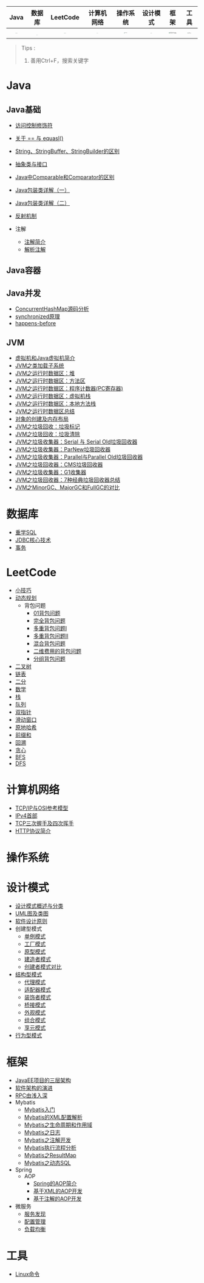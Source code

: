 |                             Java                             |                            数据库                            |                           LeetCode                           |                          计算机网络                          |                           操作系统                           |                           设计模式                           |                             框架                             |                             工具                             |
| :----------------------------------------------------------: | :----------------------------------------------------------: | :----------------------------------------------------------: | :----------------------------------------------------------: | :----------------------------------------------------------: | :----------------------------------------------------------: | :----------------------------------------------------------: | :----------------------------------------------------------: |
| [<img src="https://i.im5i.com/2021/05/02/wauQd.jpg" alt="wauQd.jpg" border="0" style="zoom:5%;" />](#Java) | [​<img src="https://i.im5i.com/2021/05/02/wa5y4.jpg" alt="wa5y4.jpg" border="0" style="zoom:4%;" />​](#数据库) | [<img src="https://i.im5i.com/2021/05/02/waHYW.jpg" alt="waHYW.jpg" border="0" style="zoom:5%;" />](#LeetCode) | [<img src="https://i.im5i.com/2021/05/02/waj7G.jpg" alt="waj7G.jpg" border="0" style="zoom:4%;" />](#计算机网络) | [<img src="https://i.im5i.com/2021/05/02/waWPz.png" alt="waWPz.png" border="0" style="zoom:7%;" />](#操作系统) | [<img src="https://i.im5i.com/2021/05/02/waXT5.jpg" alt="waXT5.jpg" border="0" style="zoom:5%;" />](#设计模式) | [<img src="https://i.im5i.com/2021/05/24/C2z7t.png" alt="C2z7t.png" border="0" style="zoom:20%;" />](#框架) | [<img src="https://i.im5i.com/2021/06/06/qd2C3.jpg" alt="qd2C3.jpg" border="0" style="zoom:10%;" />](#工具) |



> Tips : 
>
> 1. 善用Ctrl+F，搜索关键字



# Java

## Java基础

- [访问控制修饰符](Java基础/访问控制修饰符.md)

- [关于 == 与 equasl()](Java基础/关于==与equasl().md)
- [String、StringBuffer、StringBuilder的区别](Java基础/String、StringBuffer、StringBuilder的区别.md)
- [抽象类与接口](Java基础/抽象类与接口.md)
- [Java中Comparable和Comparator的区别](Java基础/Java中Comparable和Comparator的区别.md)
- [Java包装类详解（一）](Java基础/Java包装类详解（一）.md)
- [Java包装类详解（二）](Java基础/Java包装类详解（二）.md)
- [反射机制](Java基础/Java反射机制.md)
- 注解
  - [注解简介](Java基础/注解简介.md)
  - [解析注解](Java基础/解析注解.md)

## Java容器



## Java并发

- [ConcurrentHashMap源码分析](Java并发/ConcurrentHashMap源码分析.md)
- [synchronized原理](Java并发/synchronized原理.md)
- [happens-before](Java并发/happens-before.md)

## JVM

- [虚拟机和Java虚拟机简介](JVM/虚拟机和Java虚拟机简介.md)
- [JVM之类加载子系统](JVM/JVM之类加载子系统.md)
- [JVM之运行时数据区：堆](JVM/JVM之运行时数据区：堆.md)
- [JVM之运行时数据区：方法区](JVM/JVM之运行时数据区：方法区.md)
- [JVM之运行时数据区：程序计数器(PC寄存器)](JVM/JVM之运行时数据区：程序计数器(PC寄存器).md)
- [JVM之运行时数据区：虚拟机栈](JVM/JVM之运行时数据区：虚拟机栈.md)
- [JVM之运行时数据区：本地方法栈](JVM/JVM之运行时数据区：本地方法栈)
- [JVM之运行时数据区总结](JVM/JVM之运行时数据区总结.md)
- [对象的创建及内存布局](JVM/对象的创建及内存布局.md)
- [JVM之垃圾回收：垃圾标记](JVM/JVM之垃圾回收：垃圾标记.md)
- [JVM之垃圾回收：垃圾清除](JVM/JVM之垃圾回收：垃圾清除.md)
- [JVM之垃圾收集器：Serial 与 Serial Old垃圾回收器](JVM/JVM之垃圾收集器：Serial与SerialOld.md)
- [JVM之垃圾收集器：ParNew垃圾回收器](JVM/JVM之垃圾收集器：ParNew垃圾回收器.md)
- [JVM之垃圾收集器：Parallel与Parallel Old垃圾回收器](JVM/JVM之垃圾收集器：Parallel与ParallelOld.md)
- [JVM之垃圾回收器：CMS垃圾回收器](JVM/JVM之垃圾回收器：CMS垃圾回收器.md)
- [JVM之垃圾收集器：G1收集器](JVM/JVM之垃圾收集器：G1收集器.md)
- [JVM之垃圾回收器：7种经典垃圾回收器总结](JVM/JVM之垃圾回收器：7种经典垃圾回收器总结.md)
- [JVM之MinorGC、MajorGC和FullGC的对比](JVM/JVM之MinorGC、MajorGC和FullGC的对比.md)



# 数据库

- [重学SQL](数据库/重学SQL.md)
- [JDBC核心技术](数据库/JDBC核心技术.md)
- [事务](数据库/事务.md)

# LeetCode

- [小技巧](LeetCode/小技巧.md)
- [动态规划](LeetCode/动态规划/动态规划.md)
  - 背包问题
    - [01背包问题](LeetCode/动态规划/01背包问题.md)
    - [完全背包问题](LeetCode/动态规划/完全背包问题.md)
    - [多重背包问题I](LeetCode/动态规划/多重背包问题I.md)
    - [多重背包问题II](LeetCode/动态规划/多重背包问题II.md)
    - [混合背包问题](LeetCode/动态规划/混合背包问题.md)
    - [二维费用的背包问题](LeetCode/动态规划/二维费用的背包问题)
    - [分组背包问题](LeetCode/动态规划/分组背包问题.md)
- [二叉树](LeetCode/二叉树.md)
- [链表](LeetCode/链表.md)
- [二分](LeetCode/二分.md)
- [数学](LeetCode/数学.md)
- [栈](LeetCode/栈.md)
- [队列](LeetCode/队列.md)
- [双指针](LeetCode/双指针.md)
- [滑动窗口](LeetCode/滑动窗口.md)
- [原地哈希](LeetCode/原地哈希.md)
- [前缀和](LeetCode/前缀和.md)
- [回溯](LeetCode/回溯.md)
- [贪心](LeetCode/贪心.md)
- [BFS](LeetCode/BFS.md)
- [DFS](LeetCode/DFS.md)

# 计算机网络

- [TCP/IP与OSI参考模型](计算机网络/TCP-IP与OSI参考模型.md)
- [IPv4首部](计算机网络/IPv4首部)
- [TCP三次握手及四次挥手](计算机网络/TCP三次握手及四次挥手.md)
- [HTTP协议简介](计算机网络/HTTP协议简介.md)

# 操作系统



# 设计模式

- [设计模式概述与分类](设计模式/设计模式概述与分类.md)
- [UML图及类图](设计模式/UML图及类图.md)
- [软件设计原则](设计模式/软件设计原则.md)
- 创建型模式
  - [单例模式](设计模式/单例模式.md)
  - [工厂模式](设计模式/工厂模式.md)
  - [原型模式](设计模式/原型模式.md)
  - [建造者模式](设计模式/建造者模式.md)
  - [创建者模式对比](设计模式/创建者模式对比.md)
- [结构型模式](设计模式/结构型模式.md)
  - [代理模式](设计模式/代理模式.md)
  - [适配器模式](设计模式/适配器模式.md)
  - [装饰者模式](设计模式/装饰者模式.md)
  - [桥接模式](设计模式/桥接模式.md)
  - [外观模式](设计模式/外观模式.md)
  - [组合模式](设计模式/组合模式.md)
  - [享元模式](设计模式/享元模式.md)
- [行为型模式](设计模式/行为型模式/行为型模式.md)

#  框架

- [JavaEE项目的三层架构](框架/JavaEE项目的三层架构.md)
- [软件架构的演进](框架/软件架构的演进.md)
- [RPC由浅入深](框架/RPC由浅入深.md)
- Mybatis
  - [Mybatis入门](框架/Mybatis/Mybatis入门.md)
  - [Mybatis的XML配置解析](框架/Mybatis/Mybatis的XML配置解析.md)
  - [Mybatis之生命周期和作用域](框架/Mybatis/Mybatis之生命周期和作用域.md)
  - [Mybatis之日志](框架/Mybatis/Mybatis之日志.md)
  - [Mybatis之注解开发](框架/Mybatis/Mybatis之注解开发.md)
  - [Mybatis执行流程分析](框架/Mybatis/Mybatis执行流程分析.md)
  - [Mybatis之ResultMap](框架/Mybatis/Mybatis之ResultMap.md)
  - [Mybatis之动态SQL](框架/Mybatis/Mybatis之动态SQL.md)
- Spring
  - AOP
    - [Spring的AOP简介](框架/Spring/AOP/Spring的AOP简介.md)
    - [基于XML的AOP开发](框架/Spring/AOP/基于XML的AOP开发.md)
    - [基于注解的AOP开发](框架/Spring/AOP/基于注解的AOP开发.md)
- 微服务
  - [服务发现](框架/微服务/服务发现.md)
  - [配置管理](框架/微服务/配置管理.md)
  - [负载均衡](框架/微服务/负载均衡.md)

# 工具

- [Linux命令](工具/Linux命令.md)



























